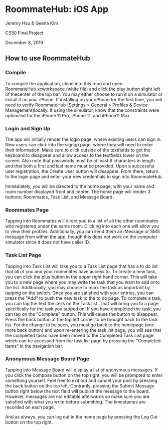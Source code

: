 # RoommateHub: iOS App
Jeremy Hsu & Geena Kim

CS50 Final Project 

December 8, 2019

## How to use RoommateHub

### Compile
To compile the application, clone into this repo and open RoommateHub.xcworkspace (white file) and click the play button 
slight left of thecenter of the top bar. You may either choose to run it on a simulator or install it on your iPhone. If 
installing on youriPhone for the first time, you will need to verify RoommateHub (Settings > General  > Profiles & Device 
Management)locally. If using the simulator, know that the constraints were optimized for the iPhone 11 Pro, iPhone 11, and 
iPhone11 Max. 

### Login and Sign Up
The app will initially render the login page, where existing users can sign in. New users can click into the signup page,
where they will need to enter their information. Make sure to click outside of the textfields to get the keyboard to
disappear and allow access to the textfields lower on the screen. Also note that passwords must be at least 6 characters in length and that both a first and last name must be provided. Upon a successful user registration, the Create User button will
disappear. From there, return to the login page and enter your new credentials to sign into RoommateHub. 

Immediately, you will be directed to the home page, with your name and room number displayed front and center. The
home page will render 3 buttons: Roommates, Task List, and Message Board. 

### Roommates Page
Tapping into Roommates will direct you to a list of all the other roommates who registered under the same room.
Clicking into each one will allow you to view their profiles. Additionally, you can send them an iMessage or SMS
message from within the app, though this does not work on the computer simulator since it does not have caller ID. 

### Task List Page
Tapping into Task List will take you to a Task List page that has a to do list that all of you and your roommates have access
to. To create a new task, you can click the plus button in the upper right hand corner. This will take you to a new page where
you may write the task that you want to add onto the list. Additionally, you may choose to mark the task as important by 
tapping on the switch. Once you are satisfied with your entries, you can press the "Add" to push the new task to the to do 
page. To complete a task, you can tap the text the cells on the Task list. That will bring you to a page specifically for the
task you tapped on. If you have completed the task, you can tap on the "Complete" button. This will cause the button to 
disappear. Press the back button at the top left corner to be brought back to the task list. For the change to be seen, you 
must go back to the homepage (one more back button) and upon re-entering the task list page, you will see that the completed 
tasks have been moved to the Completed Task List page which can be accessed from the task list page by pressing the "Completed 
Items" in the navigation bar.

### Anonymous Message Board Page
Tapping into Message Board will display a list of anonymous messages. If you click the compose button on the top
right, you will be prompted to enter something yourself. Feel free to exit out and cancel your post by pressing the back
button on the top left. Contrarily, pressing the Submit Message button right below the text field will publish the
message to the board. However, messages are not editable afterwards so make sure you are satisfied with what you
write before submitting. The timestamps are recorded on each page. 

And as always, you can log out in the home page by pressing the Log Out button on the top right. 

